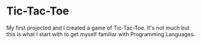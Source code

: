# Tic-Tac-Toe
My first projected and I created a game of Tic-Tac-Toe. It's not much but this is what I start with to get myself familiar with Programming Languages.
